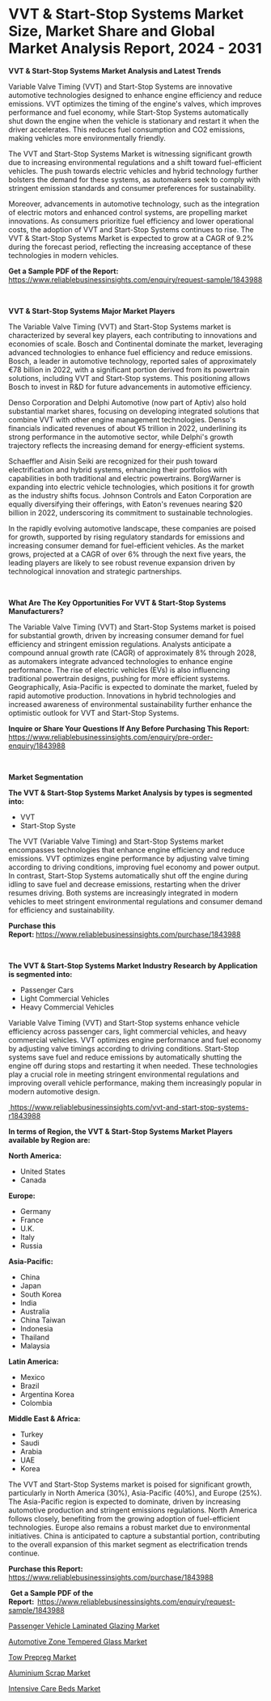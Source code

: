 <p><h1>VVT & Start-Stop Systems Market Size, Market Share and Global Market Analysis Report, 2024 - 2031</h1></p><p><strong>VVT & Start-Stop Systems Market Analysis and Latest Trends</strong></p>
<p><p>Variable Valve Timing (VVT) and Start-Stop Systems are innovative automotive technologies designed to enhance engine efficiency and reduce emissions. VVT optimizes the timing of the engine's valves, which improves performance and fuel economy, while Start-Stop Systems automatically shut down the engine when the vehicle is stationary and restart it when the driver accelerates. This reduces fuel consumption and CO2 emissions, making vehicles more environmentally friendly.</p><p>The VVT and Start-Stop Systems Market is witnessing significant growth due to increasing environmental regulations and a shift toward fuel-efficient vehicles. The push towards electric vehicles and hybrid technology further bolsters the demand for these systems, as automakers seek to comply with stringent emission standards and consumer preferences for sustainability. </p><p>Moreover, advancements in automotive technology, such as the integration of electric motors and enhanced control systems, are propelling market innovations. As consumers prioritize fuel efficiency and lower operational costs, the adoption of VVT and Start-Stop Systems continues to rise. The VVT & Start-Stop Systems Market is expected to grow at a CAGR of 9.2% during the forecast period, reflecting the increasing acceptance of these technologies in modern vehicles.</p></p>
<p><strong>Get a Sample PDF of the Report:&nbsp;</strong> <a href="https://www.reliablebusinessinsights.com/enquiry/request-sample/1843988?utm_campaign=102&utm_medium=2&utm_source=Github&utm_content=ia&utm_term=04112024&utm_id=vvt-start-stop-systems">https://www.reliablebusinessinsights.com/enquiry/request-sample/1843988</a></p>
<p>&nbsp;</p>
<p><strong>VVT & Start-Stop Systems Major Market Players</strong></p>
<p><p>The Variable Valve Timing (VVT) and Start-Stop Systems market is characterized by several key players, each contributing to innovations and economies of scale. Bosch and Continental dominate the market, leveraging advanced technologies to enhance fuel efficiency and reduce emissions. Bosch, a leader in automotive technology, reported sales of approximately €78 billion in 2022, with a significant portion derived from its powertrain solutions, including VVT and Start-Stop systems. This positioning allows Bosch to invest in R&D for future advancements in automotive efficiency.</p><p>Denso Corporation and Delphi Automotive (now part of Aptiv) also hold substantial market shares, focusing on developing integrated solutions that combine VVT with other engine management technologies. Denso's financials indicated revenues of about ¥5 trillion in 2022, underlining its strong performance in the automotive sector, while Delphi's growth trajectory reflects the increasing demand for energy-efficient systems.</p><p>Schaeffler and Aisin Seiki are recognized for their push toward electrification and hybrid systems, enhancing their portfolios with capabilities in both traditional and electric powertrains. BorgWarner is expanding into electric vehicle technologies, which positions it for growth as the industry shifts focus. Johnson Controls and Eaton Corporation are equally diversifying their offerings, with Eaton's revenues nearing $20 billion in 2022, underscoring its commitment to sustainable technologies.</p><p>In the rapidly evolving automotive landscape, these companies are poised for growth, supported by rising regulatory standards for emissions and increasing consumer demand for fuel-efficient vehicles. As the market grows, projected at a CAGR of over 6% through the next five years, the leading players are likely to see robust revenue expansion driven by technological innovation and strategic partnerships.</p></p>
<p>&nbsp;</p>
<p><strong>What Are The Key Opportunities For VVT & Start-Stop Systems Manufacturers?</strong></p>
<p><p>The Variable Valve Timing (VVT) and Start-Stop Systems market is poised for substantial growth, driven by increasing consumer demand for fuel efficiency and stringent emission regulations. Analysts anticipate a compound annual growth rate (CAGR) of approximately 8% through 2028, as automakers integrate advanced technologies to enhance engine performance. The rise of electric vehicles (EVs) is also influencing traditional powertrain designs, pushing for more efficient systems. Geographically, Asia-Pacific is expected to dominate the market, fueled by rapid automotive production. Innovations in hybrid technologies and increased awareness of environmental sustainability further enhance the optimistic outlook for VVT and Start-Stop Systems.</p></p>
<p><strong>Inquire or Share Your Questions If Any Before Purchasing This Report:</strong> <a href="https://www.reliablebusinessinsights.com/enquiry/pre-order-enquiry/1843988?utm_campaign=102&utm_medium=2&utm_source=Github&utm_content=ia&utm_term=04112024&utm_id=vvt-start-stop-systems">https://www.reliablebusinessinsights.com/enquiry/pre-order-enquiry/1843988</a></p>
<p>&nbsp;</p>
<p><strong>Market Segmentation</strong></p>
<p><strong>The VVT & Start-Stop Systems Market Analysis by types is segmented into:</strong></p>
<p><ul><li>VVT</li><li>Start-Stop Syste</li></ul></p>
<p><p>The VVT (Variable Valve Timing) and Start-Stop Systems market encompasses technologies that enhance engine efficiency and reduce emissions. VVT optimizes engine performance by adjusting valve timing according to driving conditions, improving fuel economy and power output. In contrast, Start-Stop Systems automatically shut off the engine during idling to save fuel and decrease emissions, restarting when the driver resumes driving. Both systems are increasingly integrated in modern vehicles to meet stringent environmental regulations and consumer demand for efficiency and sustainability.</p></p>
<p><strong>Purchase this Report:&nbsp;</strong><a href="https://www.reliablebusinessinsights.com/purchase/1843988?utm_campaign=102&utm_medium=2&utm_source=Github&utm_content=ia&utm_term=04112024&utm_id=vvt-start-stop-systems">https://www.reliablebusinessinsights.com/purchase/1843988</a></p>
<p>&nbsp;</p>
<p><strong>The VVT & Start-Stop Systems Market Industry Research by Application is segmented into:</strong></p>
<p><ul><li>Passenger Cars</li><li>Light Commercial Vehicles</li><li>Heavy Commercial Vehicles</li></ul></p>
<p><p>Variable Valve Timing (VVT) and Start-Stop systems enhance vehicle efficiency across passenger cars, light commercial vehicles, and heavy commercial vehicles. VVT optimizes engine performance and fuel economy by adjusting valve timings according to driving conditions. Start-Stop systems save fuel and reduce emissions by automatically shutting the engine off during stops and restarting it when needed. These technologies play a crucial role in meeting stringent environmental regulations and improving overall vehicle performance, making them increasingly popular in modern automotive design.</p></p>
<p><a href="https://www.reliablebusinessinsights.com/vvt-and-start-stop-systems-r1843988?utm_campaign=102&utm_medium=2&utm_source=Github&utm_content=ia&utm_term=04112024&utm_id=vvt-start-stop-systems">&nbsp;https://www.reliablebusinessinsights.com/vvt-and-start-stop-systems-r1843988</a></p>
<p><strong>In terms of Region, the VVT & Start-Stop Systems Market Players available by Region are:</strong></p>
<p>
    <p> <strong> North America: </strong>
        <ul>
            <li>United States</li>
            <li>Canada</li>
        </ul>
        </p> 
    <p> <strong> Europe: </strong>
        <ul>
            <li>Germany</li>
            <li>France</li>
            <li>U.K.</li>
            <li>Italy</li>
            <li>Russia</li>
        </ul>
        </p> 
    <p> <strong> Asia-Pacific: </strong>
        <ul>
            <li>China</li>
            <li>Japan</li>
            <li>South Korea</li>
            <li>India</li>
            <li>Australia</li>
            <li>China Taiwan</li>
            <li>Indonesia</li>
            <li>Thailand</li>
            <li>Malaysia</li>
        </ul>
        </p> 
    <p> <strong> Latin America: </strong>
        <ul>
            <li>Mexico</li>
            <li>Brazil</li>
            <li>Argentina Korea</li>
            <li>Colombia</li>
        </ul>
        </p> 
    <p> <strong> Middle East & Africa: </strong>
        <ul>
            <li>Turkey</li>
            <li>Saudi</li>
            <li>Arabia</li>
            <li>UAE</li>
            <li>Korea</li>
        </ul>
    </p>
    </p>
<p><p>The VVT and Start-Stop Systems market is poised for significant growth, particularly in North America (30%), Asia-Pacific (40%), and Europe (25%). The Asia-Pacific region is expected to dominate, driven by increasing automotive production and stringent emissions regulations. North America follows closely, benefiting from the growing adoption of fuel-efficient technologies. Europe also remains a robust market due to environmental initiatives. China is anticipated to capture a substantial portion, contributing to the overall expansion of this market segment as electrification trends continue.</p></p>
<p><strong>Purchase this Report: </strong><a href="https://www.reliablebusinessinsights.com/purchase/1843988?utm_campaign=102&utm_medium=2&utm_source=Github&utm_content=ia&utm_term=04112024&utm_id=vvt-start-stop-systems">https://www.reliablebusinessinsights.com/purchase/1843988</a></p>
<p>&nbsp;<strong>Get a Sample PDF of the Report:&nbsp;&nbsp;</strong><a href="https://www.reliablebusinessinsights.com/enquiry/request-sample/1843988?utm_campaign=102&utm_medium=2&utm_source=Github&utm_content=ia&utm_term=04112024&utm_id=vvt-start-stop-systems">https://www.reliablebusinessinsights.com/enquiry/request-sample/1843988</a></p>
<p><strong></strong></p>
<p><p><a href="https://github.com/laurettae0ac/Market-Research-Report-List-1/blob/main/passenger-vehicle-laminated-glazing-market.md?utm_campaign=102&utm_medium=2&utm_source=Github&utm_content=ia&utm_term=04112024&utm_id=vvt-start-stop-systems">Passenger Vehicle Laminated Glazing Market</a></p><p><a href="https://github.com/SidorelaGurakuqi596/Market-Research-Report-List-1/blob/main/automotive-zone-tempered-glass-market.md?utm_campaign=102&utm_medium=2&utm_source=Github&utm_content=ia&utm_term=04112024&utm_id=vvt-start-stop-systems">Automotive Zone Tempered Glass Market</a></p><p><a href="https://medium.com/@lavenaz9fufin/the-global-tow-prepreg-market-is-expected-to-witness-a-compound-annual-growth-rate-cagr-of-4-2-8bb1dfa53398?utm_campaign=102&utm_medium=2&utm_source=Github&utm_content=ia&utm_term=04112024&utm_id=vvt-start-stop-systems">Tow Prepreg Market</a></p><p><a href="https://medium.com/@hifu4kromm/executive-summary-aluminium-scrap-market-at-a-glance-the-aluminium-scrap-market-is-poised-for-4b4539131ff4?utm_campaign=102&utm_medium=2&utm_source=Github&utm_content=ia&utm_term=04112024&utm_id=vvt-start-stop-systems">Aluminium Scrap Market</a></p><p><a href="https://issuu.com/reportprime-2/docs/intensive-care-beds-market-size-203_a5324ef1018943?utm_campaign=102&utm_medium=2&utm_source=Github&utm_content=ia&utm_term=04112024&utm_id=vvt-start-stop-systems">Intensive Care Beds Market</a></p></p>